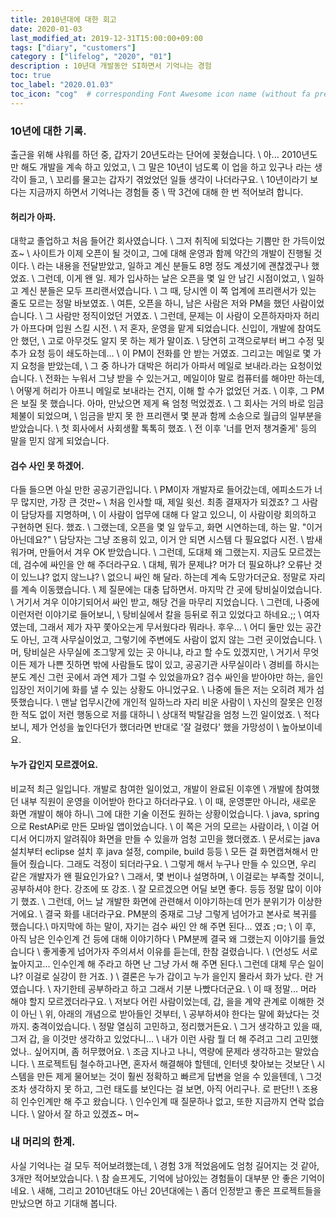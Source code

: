 ```yaml
---
title: 2010년대에 대한 회고
date: 2020-01-03
last_modified_at: 2019-12-31T15:00:00+09:00
tags: ["diary", "customers"]
category : ["lifelog", "2020", "01"]
description : 10년대 개발동안 SI하면서 기억나는 경험
toc: true
toc_label: "2020.01.03"
toc_icon: "cog"  # corresponding Font Awesome icon name (without fa prefix)
---
```


### 10년에 대한 기록.
출근을 위해 샤워를 하던 중, 갑자기 20년도라는 단어에 꽂혔습니다. \\
아... 2010년도만 해도 개발을 계속 하고 있었고, \\
그 말은 10년이 넘도록 이 업을 하고 있구나 라는 생각이 들고, \\
꼬리를 물고는 갑자기 겪었었던 일들 생각이 나더라구요.  \\
10년이라기 보다는 지금까지 하면서 기억나는 경험들 중 \\
딱 3건에 대해 한 번 적어보려 합니다.

#### 허리가 아파.
대학교 졸업하고 처음 들어간 회사였습니다. \\
그저 취직에 되었다는 기쁨만 한 가득이었죠~ \\
사이트가 이제 오픈이 될 것이고, 그에 대해 운영과 함께 약간의 개발이 진행될 것이다. \\
라는 내용을 전달받았고, 일하고 계신 분들도 8명 정도 계셨기에 괜찮겠구나 했었죠. \\
그런데, 이게 왠 일. 제가 입사하는 날은 오픈을 몇 일 안 남긴 시점이었고, \\
일하고 계신 분들은 모두 프리랜서였습니다. \\
그 때, 당시엔 이 쪽 업계에 프리랜서가 있는 줄도 모르는 정말 바보였죠. \\
여튼, 오픈을 하니, 남은 사람은 저와 PM을 했던 사람이었습니다. \\
그 사람만 정직이었던 거였죠. \\
그런데, 문제는 이 사람이 오픈하자마자 허리가 아프다며 입원 스킬 시전. \\
저 혼자, 운영을 맡게 되었습니다. 신입이, 개발에 참여도 안 했던, \\
고로 아무것도 알지 못 하는 제가 말이죠. \\
당연히 고객으로부터 버그 수정 및 추가 요청 등이 쇄도하는데... \\
이 PM이 전화를 안 받는 거였죠. 그리고는 메일로 몇 가지 요청을 받았는데, \\
그 중 하나가 대박은 허리가 아파서 메일로 보내라.라는 요청이었습니다. \\
전화는 누워서 그냥 받을 수 있는거고, 메일이야 말로 컴퓨터를 해야만 하는데, \\
어떻게 허리가 아프니 메일로 보내라는 건지, 이해 할 수가 없었던 거죠. \\
이후, 그 PM은 보질 못 했습니다. 아마, 만났으면 제게 욕 엄청 먹었겠죠. \\
그 회사는 거의 바로 임금체불이 되었으며, \\
임금을 받지 못 한 프리랜서 몇 분과 함께 소송으로 월급의 일부분을 받았습니다. \\
첫 회사에서 사회생활 톡톡히 했죠. \\
전 이후 '너를 먼저 챙겨줄게' 등의 말을 믿지 않게 되었습니다. 

#### 검수 사인 못 하겠어.
다들 들으면 아실 만한 공공기관입니다. \\
PM이자 개발자로 들어갔는데, 에피소드가 너무 많지만, 가장 큰 것만~ \\
처음 인사할 때, 제일 윗선. 최종 결재자가 되겠죠? 그 사람이 담당자를 지명하며, \\
이 사람이 업무에 대해 다 알고 있으니, 이 사람이랑 회의하고 구현하면 된다. 했죠. \\
그랬는데, 오픈을 몇 일 앞두고, 화면 시연하는데, 하는 말. "이거 아닌데요?" \\
담당자는 그냥 조용히 있고, 이거 안 되면 시스템 다 필요없다 시전. \\
밤새워가며, 만들어서 겨우 OK 받았습니다. \\
그런데, 도대체 왜 그랬는지. 지금도 모르겠는데, 검수에 싸인을 안 해 주더라구요. \\
대체, 뭐가 문제냐? 머가 더 필요하냐? 오류난 것이 있느냐? 없지 않느냐? \\
없으니 싸인 해 달라. 하는데 계속 도망가더군요. 정말로 자리를 계속 이동했습니다. \\
제 질문에는 대충 답하면서. 마지막 간 곳에 탕비실이었습니다. \\
거기서 겨우 이야기되어서 싸인 받고, 해당 건을 마무리 지었습니다. \\
그런데, 나중에 이런저런 이야기로 들어보니, \\
탕비실에서 칼을 등뒤로 쥐고 있었다고 하네요.;; \\
여자였는데, 그래서 제가 자꾸 쫓아오는게 무서웠다라 뭐라나. 후우... \\
어디 둘만 있는 공간도 아닌, 고객 사무실이었고, 
그렇기에 주변에도 사람이 없지 않는 그런 곳이었습니다. \\
머, 탕비실은 사무실에 조그맣게 있는 곳 아니냐, 라고 할 수도 있겠지만, \\
거기서 무엇이든 제가 나쁜 짓하면 밖에 사람들도 많이 있고, 공공기관 사무실이라 \\
경비를 하시는 분도 계신 그런 곳에서 과연 제가 그럴 수 있었을까요? 
검수 싸인을 받아야만 하는, 을인 입장인 저이기에 화를 낼 수 있는 상황도 아니었구요. \\
나중에 들은 저는 오히려 제가 섬뜻했습니다. \\
맨날 업무시간에 개인적 일하느라 자리 비운 사람이 \\
자신의 잘못은 인정한 적도 없이 저런 행동으로 저를 대하니 \\
상대적 박탈감을 엄청 느낀 일이었죠. \\
적다보니, 제가 언성을 높인다던가 했더라면 반대로 '잘 걸렸다' 했을 가망성이 \\
높아보이네요.

#### 누가 갑인지 모르겠어요.
비교적 최근 일입니다. 개발로 참여한 일이었고, 개발이 완료된 이후엔 \\
개발에 참여했던 내부 직원이 운영을 이어받아 한다고 하더라구요. \\
이 때, 운영뿐만 아니라, 새로운 화면 개발이 해야 하니\\
그에 대한 기술 이전도 원하는 상황이었습니다. \\
java, spring으로 RestAPi로 만든 모바일 앱이었습니다. \\
이 쪽은 거의 모르는 사람이라, \\
이걸 어디서 어디까지 알려줘야 화면을 만들 수 있을까 엄청 고민을 했더랬죠. \\
문서로는 java 설치부터 eclipse 설치 후 java 설정, compile, build 등등 \\
모든 걸 화면캡쳐해서 만들어 줬습니다. 그래도 걱정이 되더라구요. \\
그렇게 해서 누구나 만들 수 있으면, 우리 같은 개발자가 왠 필요인가요? \\
그래서, 몇 번이나 설명하며, \\
이걸로는 부족할 것이니, 공부하셔야 한다. 강조에 또 강조. \\
잘 모르겠으면 어딜 보면 좋다. 등등 정말 많이 이야기 했죠. \\
그런데, 어느 날 개발한 화면에 관련해서 이야기하는데 먼가 분위기가 이상한거에요. \\
결국 화를 내더라구요. PM분의 중재로 그냥 그렇게 넘어가고 본사로 복귀를 했습니다.\\
마지막에 하는 말이, 자기는 검수 싸인 안 해 주면 된다... 였죠 ;ㅁ; \\
이 후, 아직 남은 인수인계 건 등에 대해 이야기하다 \\
PM분께 결국 왜 그랬는지 이야기를 들었습니다 \\
좋게좋게 넘어가자 주의셔서 이유를 듣는데, 한참 걸렸습니다. \\
(언성도 서로 높아지고... 인수인계 해 주라고 하면 난 그냥 가서 해 주면 된다.\\
 그런데 대체 무슨 일이냐? 이걸로 실강이 한 거죠. ) \\
결론은 누가 갑이고 누가 을인지 몰라서 화가 났다. 란 거였습니다. \\
자기한테 공부하라고 하고 그래서 기분 나빴다더군요. \\
이 때 정말... 머라 해야 할지 모르겠더라구요. \\
저보다 어린 사람이었는데, 갑, 을을 계약 관계로 이해한 것이 아닌 \\
위, 아래의 개념으로 받아들인 것부터, \\
공부하셔야 한다는 말에 화났다는 것까지. 충격이었습니다. \\
정말 열심히 고민하고, 정리했거든요. \\
그거 생각하고 있을 때, 그저 갑, 을 이것만 생각하고 있었다니... \\
내가 이런 사람 뭘 더 해 주려고 그리 고민했었나.. 싶어지며, 좀 허무했어요. \\
조금 지나고 나니, 역량에 문제라 생각하고는 말았습니다.  \\
프로젝트팀 철수하고나면, 혼자서 해결해야 할텐데, 인터넷 찾아보는 것보단 \\
시스템을 만든 제게 물어보는 것이 훨씬 정확하고 빠르게 답변을 얻을 수 있을텐데, \\
그것조차 생각하지 못 하고, 그런 태도를 보인다는 걸 보면, 아직 어리구나. 로 판단!! \\
조용히 인수인계만 해 주고 왔습니다. \\
인수인계 때 질문하나 없고, 또한 지금까지 연락 없습니다. \\
알아서 잘 하고 있겠죠~ 머~ 

### 내 머리의 한계.
사실 기억나는 걸 모두 적어보려했는데, \\
경험 3개 적었음에도 엄청 길어지는 것 같아, 3개만 적어보았습니다. \\
참 슬프게도, 기억에 남아있는 경험들이 대부분 안 좋은 기억이네요. \\
새해, 그리고 2010년대도 아닌 20년대에는 \\
좀더 인정받고 좋은 프로젝트들을 만났으면 하고 기대해 봅니다. 

